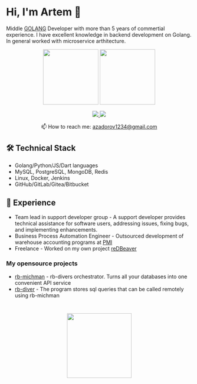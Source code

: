 # Hi, I'm Artem 👋

Middle [GOLANG](https://go.dev/) Developer with more than 5 years of commertial experience. I have excellent knowledge in backend development on Golang.
In general worked with microservice arthitecture. 

<p align='center'>
   <a href="https://github-readme-stats.vercel.app/api?username=imirjar&show_icons=true&count_private=true"><img
           height=150
           src="https://github-readme-stats.vercel.app/api?username=imirjar&show_icons=true&count_private=true"/></a>
   <a href="https://github.com/imirjar/github-readme-stats"><img height=150
                                                                  src="https://github-readme-stats.vercel.app/api/top-langs/?username=imirjar&layout=compact"/></a>
</p>

<p align='center'>
   <a href="www.linkedin.com/in/artem-zadorov-64a72b251">
       <img src="https://img.shields.io/badge/linkedin-%230077B5.svg?&style=for-the-badge&logo=linkedin&logoColor=white"/>
   </a>
   <a href="https://t.me/imirjar">
       <img src="https://img.shields.io/badge/Telegram-2CA5E0?style=for-the-badge&logo=telegram&logoColor=white"/>
   </a>
<p align='center'>
   📫 How to reach me: <a href='mailto:azadorov1234@gmail.com'>azadorov1234@gmail.com</a>
</p>


## 🛠 Technical Stack
*   Golang/Python/JS/Dart languages
*   MySQL, PostgreSQL, MongoDB, Redis
*   Linux, Docker, Jenkins
*   GitHub/GitLab/Gitea/Bitbucket

## 👷 Experience
*   Team lead in support developer group - A support developer provides technical assistance for software users, addressing issues, fixing bugs, and implementing enhancements. 
*   Business Process Automation Engineer - Outsourced development of warehouse accounting programs at [PMI](https://www.pmi.com/)
*   Freelance - Worked on my own project [reDBeaver](https://www.redbeaver.ru/)

### My opensource projects

*   [rb-michman](https://github.com/imirjar/rb-michman) - rb-divers orchestrator. Turns all your databases into one convenient API service
*   [rb-diver](https://github.com/imirjar/rb-diver)  - The program stores sql queries that can be called remotely using rb-michman

<div align="center" style="margin: 40px 0">
   <a href="https://github.com/imirjar/github-profile-views-counter">
       <img width="175px" src="https://komarev.com/ghpvc/?username=imirjar&color=DE002D">
   </a>
</div>

